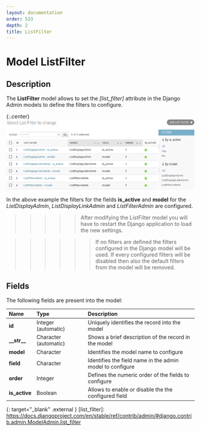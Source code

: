 ```yaml
---
layout: documentation
order: 533
depth: 2
title: ListFilter
---
```

# Model ListFilter

## Description

The **ListFilter** model allows to set the *[list_filter]* attribute
in the Django Admin models to define the filters to configure.

{:.center}
![Filters list](/resources/django-admin-settings/archive/latest/english/listfilter.png)

In the above example the filters for the fields **is_active** and **model**
for the *ListDisplayAdmin*, *ListDisplayLinkAdmin* and *ListFilterAdmin* are
configured.

>>>>> After modifying the ListFilter model you will have to restart the
>>>>> Django application to load the new settings.

>>>>>> If no filters are defined the filters configured in the Django model
>>>>>> will be used. If every configured filters will be disabled then also
>>>>>> the default filters from the model will be removed.

## Fields

The following fields are present into the model:

| Name            | Type                  | Description                                               |
|:----------------|:----------------------|:----------------------------------------------------------|
| **id**          | Integer (automatic)   | Uniquely identifies the record into the model             |
| **\_\_str\_\_** | Character (automatic) | Shows a brief description of the record in the model      |
| **model**       | Character             | Identifies the model name to configure                    |
| **field**       | Character             | Identifies the field name in the admin model to configure |
| **order**       | Integer               | Defines the numeric order of the fields to configure      |
| **is_active**   | Boolean               | Allows to enable or disable the the configured field      |

{: target="_blank" .external }
[list_filter]: https://docs.djangoproject.com/en/stable/ref/contrib/admin/#django.contrib.admin.ModelAdmin.list_filter
